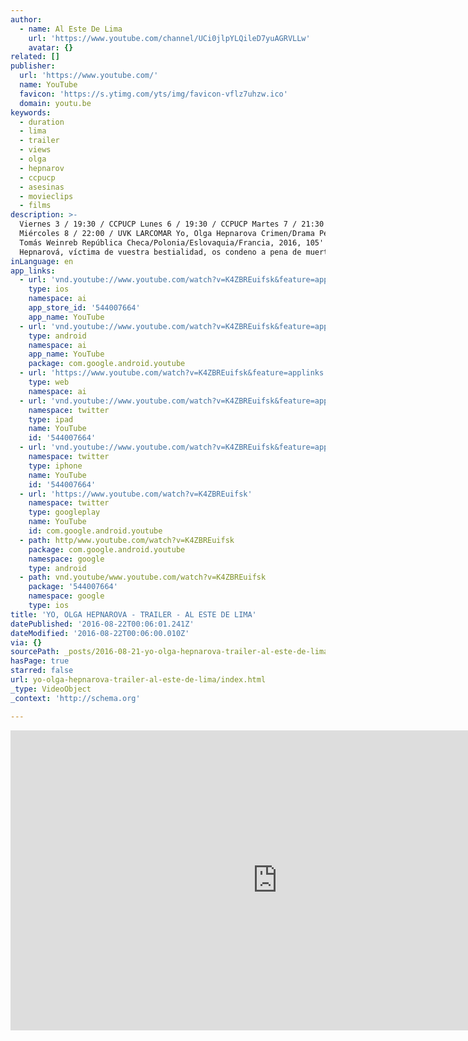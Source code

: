 ```yaml
---
author:
  - name: Al Este De Lima
    url: 'https://www.youtube.com/channel/UCi0jlpYLQileD7yuAGRVLLw'
    avatar: {}
related: []
publisher:
  url: 'https://www.youtube.com/'
  name: YouTube
  favicon: 'https://s.ytimg.com/yts/img/favicon-vflz7uhzw.ico'
  domain: youtu.be
keywords:
  - duration
  - lima
  - trailer
  - views
  - olga
  - hepnarov
  - ccpucp
  - asesinas
  - movieclips
  - films
description: >-
  Viernes 3 / 19:30 / CCPUCP Lunes 6 / 19:30 / CCPUCP Martes 7 / 21:30 / CCPUCP
  Miércoles 8 / 22:00 / UVK LARCOMAR Yo, Olga Hepnarova Crimen/Drama Petr Kazda,
  Tomás Weinreb República Checa/Polonia/Eslovaquia/Francia, 2016, 105' "Yo, Olga
  Hepnarová, víctima de vuestra bestialidad, os condeno a pena de muerte".
inLanguage: en
app_links:
  - url: 'vnd.youtube://www.youtube.com/watch?v=K4ZBREuifsk&feature=applinks'
    type: ios
    namespace: ai
    app_store_id: '544007664'
    app_name: YouTube
  - url: 'vnd.youtube://www.youtube.com/watch?v=K4ZBREuifsk&feature=applinks'
    type: android
    namespace: ai
    app_name: YouTube
    package: com.google.android.youtube
  - url: 'https://www.youtube.com/watch?v=K4ZBREuifsk&feature=applinks'
    type: web
    namespace: ai
  - url: 'vnd.youtube://www.youtube.com/watch?v=K4ZBREuifsk&feature=applinks'
    namespace: twitter
    type: ipad
    name: YouTube
    id: '544007664'
  - url: 'vnd.youtube://www.youtube.com/watch?v=K4ZBREuifsk&feature=applinks'
    namespace: twitter
    type: iphone
    name: YouTube
    id: '544007664'
  - url: 'https://www.youtube.com/watch?v=K4ZBREuifsk'
    namespace: twitter
    type: googleplay
    name: YouTube
    id: com.google.android.youtube
  - path: http/www.youtube.com/watch?v=K4ZBREuifsk
    package: com.google.android.youtube
    namespace: google
    type: android
  - path: vnd.youtube/www.youtube.com/watch?v=K4ZBREuifsk
    package: '544007664'
    namespace: google
    type: ios
title: 'YO, OLGA HEPNAROVA - TRAILER - AL ESTE DE LIMA'
datePublished: '2016-08-22T00:06:01.241Z'
dateModified: '2016-08-22T00:06:00.010Z'
via: {}
sourcePath: _posts/2016-08-21-yo-olga-hepnarova-trailer-al-este-de-lima.md
hasPage: true
starred: false
url: yo-olga-hepnarova-trailer-al-este-de-lima/index.html
_type: VideoObject
_context: 'http://schema.org'

---
```

<iframe src="https://cdn.embedly.com/widgets/media.html?src=https%3A%2F%2Fwww.youtube.com%2Fembed%2FK4ZBREuifsk%3Ffeature%3Doembed&amp;url=http%3A%2F%2Fwww.youtube.com%2Fwatch%3Fv%3DK4ZBREuifsk&amp;image=https%3A%2F%2Fi.ytimg.com%2Fvi%2FK4ZBREuifsk%2Fhqdefault.jpg&amp;key=b7d04c9b404c499eba89ee7072e1c4f7&amp;type=text%2Fhtml&amp;schema=youtube" width="854" height="480" scrolling="no" frameborder="0" allowfullscreen="" style=""></iframe>